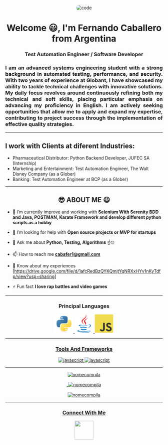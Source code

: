 
<p align="center"><img  src="https://www.serrasoluciones.com/wp-content/uploads/2014/05/3711_computerscience-banner-final.jpg" style="border-radius:50px;" width="1000px" height="100px" alt="code" /></p>

<h1 align="center">Welcome 😃, I'm Fernando Caballero from Argentina</h1>
<h3 align="center">Test Automation Engineer / Software Developer</h3>

<h3 align="justify">I am an advanced systems engineering student with a strong background in automated testing, performance, and security. With two years of experience at Globant, I have showcased my ability to tackle technical challenges with innovative solutions. My daily focus revolves around continuously refining both my technical and soft skills, placing particular emphasis on advancing my proficiency in English. I am actively seeking opportunities that allow me to apply and expand my expertise, contributing to project success through the implementation of effective quality strategies.</h3>

<hr>

<h2> I work with Clients at diferent Industries: </h2>

- Pharmaceutical Distributor: Python Backend Developer, JUFEC SA (Internship)
- Marketing and Entertainment: Test Automation Engineer, The Walt Disney Company (as a Glober)
- Banking: Test Automation Engineer at BCP (as a Glober)

<hr>

<h2 align="center"> 😎 ABOUT ME 😃 </h2>

- 🌱 I’m currently improve and working with **Selenium With Serenity BDD and Java, POSTMAN, Karate Framework and develop different python scripts as a hobby**

- 🤝 I’m looking for help with **Open source projects or MVP for startups**

- 💬 Ask me about **Python, Testing, Algorithms** ☝🤓

- 📫 How to reach me **cabafer1@gmail.com**

- 📄 Know about my experiences [https://drive.google.com/file/d/1afcRedBzQYKQmjtYqNRXxHYv1nKyTdfp/view?usp=sharing]

- ⚡ Fun fact **I love rap battles and video games**

<hr>

<h3 align="center">Principal Languages</h3>

<p align="center"> <a href="https://angular.io" target="_blank" rel="noreferrer"> 
  <a href="https://www.python.org" target="_blank" rel="noreferrer"> <img src="https://raw.githubusercontent.com/devicons/devicon/master/icons/python/python-original.svg" alt="python" width="60" height="60"/> </a> <a href="https://www.java.com" target="_blank" rel="noreferrer"> <img src="https://raw.githubusercontent.com/devicons/devicon/master/icons/java/java-original.svg" alt="java" width="60" height="60"/> </a>
  <a href="https://developer.mozilla.org/en-US/docs/Web/JavaScript" target="_blank" rel="noreferrer"> <img src="https://raw.githubusercontent.com/devicons/devicon/master/icons/javascript/javascript-original.svg" alt="javascript" width="60" height="60"/> 
</p>

<hr>

<h3 align="center">Tools And Frameworks</h3>
<p align="center">
  <a href="https://developer.mozilla.org/en-US/docs/Web/JavaScript" target="_blank" rel="noreferrer"> <img src="https://upload.wikimedia.org/wikipedia/commons/thumb/f/f7/Karate_software_logo.svg/1200px-Karate_software_logo.svg.png" alt="javascript" width="60" height="60"/>
<a href="https://developer.mozilla.org/en-US/docs/Web/JavaScript" target="_blank" rel="noreferrer"> <img src="https://www.svgrepo.com/show/354202/postman-icon.svg" alt="javascript" width="60" height="60"/> 
</p>

<hr>

<p align="center"><img  src="https://github-readme-stats.vercel.app/api/top-langs?username=nomecompila&show_icons=true&locale=en&layout=compact" alt="nomecompila" /></p>

<p align="center">&nbsp;<img align="center" src="https://github-readme-stats.vercel.app/api?username=nomecompila&show_icons=true&locale=en" alt="nomecompila" /></p>

<p align="center"><img align="center" src="https://github-readme-streak-stats.herokuapp.com/?user=nomecompila&" alt="nomecompila" /></p>

<hr>

<h3 align="center">Connect With Me</h3>
<p align="center">
<a target="_blank" href="https://www.linkedin.com/in/qa-fer-caballero/"><img align="center" src="https://raw.githubusercontent.com/rahuldkjain/github-profile-readme-generator/master/src/images/icons/Social/linked-in-alt.svg" height="60" width="60" /></a>
</p>
